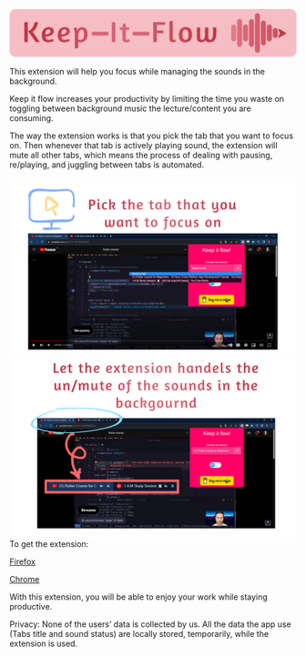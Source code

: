![Keep-It-Flow](storePics/Group%201.png)


This extension will help you focus while managing the sounds in the background.

Keep it flow increases your productivity by limiting the time you waste on toggling between background music the lecture/content you are consuming.

The way the extension works is that you pick the tab that you want to focus on. Then whenever that tab is actively playing sound, the extension will mute all other tabs, which means the process of dealing with pausing, re/playing, and juggling between tabs is automated.

![exp1](storePics/2Re.png)
![exp2](storePics/3Re.png)
To get the extension:

[Firefox](https://addons.mozilla.org/en-US/firefox/addon/keep-it-flow/)

[Chrome](https://chrome.google.com/webstore/detail/keep-it-flow/jdmjoifadccaofklghfbnabeclbnainl?hl=en)

With this extension, you will be able to enjoy your work while staying productive.


Privacy:
None of the users’ data is collected by us. All the data the app use (Tabs title and sound status) are locally stored, temporarily, while the extension is used.
